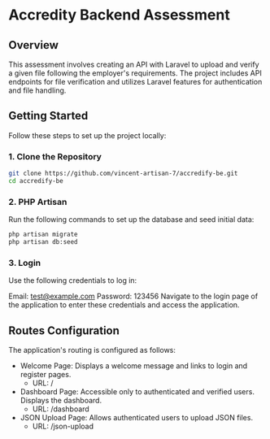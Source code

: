 # Accredity Backend Assessment

## Overview

This assessment involves creating an API with Laravel to upload and verify a given file following the employer's requirements. The project includes API endpoints for file verification and utilizes Laravel features for authentication and file handling.

## Getting Started

Follow these steps to set up the project locally:

### 1. Clone the Repository

```bash
git clone https://github.com/vincent-artisan-7/accredify-be.git
cd accredify-be
```

### 2. PHP Artisan
Run the following commands to set up the database and seed initial data:

```bash
php artisan migrate
php artisan db:seed
```

### 3. Login
Use the following credentials to log in:

Email: test@example.com
Password: 123456
Navigate to the login page of the application to enter these credentials and access the application.

## Routes Configuration
The application's routing is configured as follows:

- Welcome Page: Displays a welcome message and links to login and register pages.
    - URL: /
- Dashboard Page: Accessible only to authenticated and verified users. Displays the dashboard.
    - URL: /dashboard
- JSON Upload Page: Allows authenticated users to upload JSON files.
    - URL: /json-upload